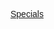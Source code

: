 <!DOCTYPE html>
<html lang="en">
<head>
  <meta charset="UTF-8">
  <meta name="viewport" content="width=device-width, initial-scale=1.0">
  <title>Restaurant</title>
  <link rel="stylesheet" href="css/styles.css">
</head>
<style>
  body {
  font-family: Arial, sans-serif;
}

#main-content {
  display: flex;
  justify-content: center;
  align-items: center;
  height: 100vh;
  background-color: #f4f4f4;
}

#specials-tile {
  padding: 20px;
  background: #ff9800;
  color: white;
  text-align: center;
  border-radius: 8px;
  box-shadow: 0 4px 6px rgba(0, 0, 0, 0.1);
}

#specials-tile a {
  color: white;
  text-decoration: none;
  font-size: 20px;
}
</style>
<script> (function (global) {
  var dc = {};
  
  // Categories placeholder
  var categories = [
    { short_name: "L", name: "Lunch" },
    { short_name: "D", name: "Dinner" },
    { short_name: "S", name: "Sushi" }
  ];

  // TODO: STEP 0
  // Function to fetch categories (can be replaced with an API call if needed)
  function getCategories() {
    return categories;
  }

  // TODO: STEP 1
  // Function to select a random category
  function getRandomCategory(categories) {
    var randomIndex = Math.floor(Math.random() * categories.length);
    return categories[randomIndex].short_name;
  }

  // TODO: STEP 2
  // Dynamically set the Specials tile behavior
  document.addEventListener("DOMContentLoaded", function () {
    var specialsTile = document.querySelector("#specials-tile a");

    if (specialsTile) {
      // Fetch categories and set a random category
      var categories = getCategories();
      var randomCategoryShortName = getRandomCategory(categories);
      specialsTile.setAttribute(
        "onclick",
        "$dc.loadMenuItems('" + randomCategoryShortName + "');"
      );
    }
  });

  // Mock loadMenuItems function for demo purposes
  dc.loadMenuItems = function (shortName) {
    alert("Loading menu items for category: " + shortName);
  };

  global.$dc = dc;
})(window);
</script>
<script type="text/javascript"></script>
<body>
  <div id="main-content">
    <div id="specials-tile">
      <a href="#" onclick="$dc.loadMenuItems('{{randomCategoryShortName}}');">Specials</a>
    </div>
  </div>
  <script src="js/script.js"></script>
</body>
</html>
